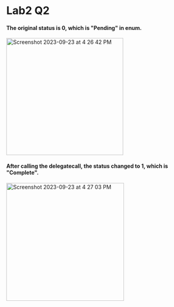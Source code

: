 <h1>Lab2 Q2</h1>

<h4>The original status is 0, which is "Pending" in enum.</h4>
<img width="307" alt="Screenshot 2023-09-23 at 4 26 42 PM" src="https://github.com/LoChingHei/BCDV4028_Lab/assets/145512379/1fb163a0-288e-4c5f-bf91-2fe881dcac47">

<h4>After calling the delegatecall, the status changed to 1, which is "Complete".</h4>
<img width="309" alt="Screenshot 2023-09-23 at 4 27 03 PM" src="https://github.com/LoChingHei/BCDV4028_Lab/assets/145512379/5b30431e-153b-4d8e-b802-2bd1cef9aad4">
